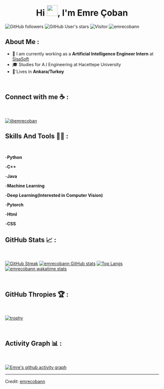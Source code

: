 
<h1 align="center">Hi <img src="https://media.giphy.com/media/hvRJCLFzcasrR4ia7z/giphy.gif" width="35">, I'm Emre Çoban</h1>

![GitHub followers](https://img.shields.io/github/followers/emrecobann?style=social) ![GitHub User's stars](https://img.shields.io/github/stars/emrecobann?style=social) ![Visitor](https://visitor-badge.laobi.icu/badge?page_id=emrecobann.repoName) <img src="https://komarev.com/ghpvc/?username=emrecobann" alt="emrecobann" />

## About Me :

- 🏢 I am currently working as a **Artificial Intelligence Engineer Intern** at [SisaSoft](https://www.sisasoft.com.tr)
- 🎓 Studies for A.I Engineering at Hacettepe University
- 🏡'Lives in **Ankara/Turkey**

<br>


## Connect with me ☕ :

<br>

[![@emrecoban]( https://img.icons8.com/fluency/48/000000/linkedin.png "@emrecoban")](https://www.linkedin.com/in/emre-çoban-73b3851ba) 
<br>

## Skills And Tools 🧑‍💻 :

<br>


-**Python**
<br>


-**C++**
<br>


-**Java**
<br>


-**Machine Learning**
<br>


-**Deep Learning(Interested in Computer Vision)**



-**Pytorch**
<br>


-**Html** 

-**CSS**

## GitHub Stats 📈 :

<br>

[![GitHub Streak](https://github-readme-streak-stats.herokuapp.com?user=emrecobann&theme=algolia&date_format=M%20j%5B%2C%20Y%5D)](https://git.io/streak-stats) [![emrecobann GitHub stats](https://github-readme-stats.vercel.app/api?username=emrecobann&theme=algolia)](https://github.com/emrecobann/github-readme-stats) [![Top Langs](https://github-readme-stats.vercel.app/api/top-langs/?username=emrecobann&theme=algolia)](https://github.com/emrecobann/github-readme-stats) [![emrecobann wakatime stats](https://github-readme-stats.vercel.app/api/wakatime?username=WinterWolf97&theme=algolia)](https://github.com/WinterWolf97/github-readme-stats)

<br>

## GitHub Thropies 🏆 :

<br>

[![trophy](https://github-profile-trophy.vercel.app/?username=emrecobann)](https://github.com/emrecobann/github-profile-trophy)

<br>

## Activity Graph 📊 :

<br>

[![Emre's github activity graph](https://activity-graph.herokuapp.com/graph?username=emrecobann&bg_color=000&color=fff&line=00E676&point=fff&hide_border=true)](https://github.com/emrecobann/github-readme-activity-graph)

---

Credit: [emrecobann](https://github.com/emrecobann)
